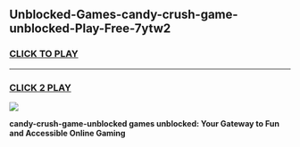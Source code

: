 
## Unblocked-Games-candy-crush-game-unblocked-Play-Free-7ytw2
<h3>
<a href="https://premium76.site?title=candy-crush-game-unblocked&ref=23A">CLICK TO PLAY</a></h3>
<hr>

<h3>
<a href="https://premium76.site?title=candy-crush-game-unblocked&ref=23A">CLICK 2 PLAY</a>
  
</h3>

<a href="https://premium76.site?title=candy-crush-game-unblocked&ref=23A"><img src="https://clearcache.store/games.png"></a>


**candy-crush-game-unblocked games unblocked: Your Gateway to Fun and Accessible Online Gaming**

